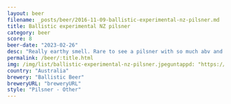 ```yaml
---
layout: beer
filename: _posts/beer/2016-11-09-ballistic-experimental-nz-pilsner.md
title: Ballistic experimental NZ pilsner
category: beer
score: 8
beer-date: "2023-02-26"
desc: "Really earthy smell. Rare to see a pilsner with so much abv and it comes through with a bit more flavour. It’s got a good malt but it’s subtle enough to go down easy"
permalink: /beer/:title.html
img: /img/list/ballistic-experimental-nz-pilsner.jpeguntappd: "https://untappd.com/b/ballistic-beer-experimental-nz-pilsner/5112802"
country: "Australia"
brewery: "Ballistic Beer"
breweryURL: "breweryURL"
style: "Pilsner - Other"
---
```

